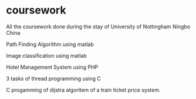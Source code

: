 # coursework
All the coursework done during the stay of University of Nottingham Ningbo China 

Path Finding Algorithm using matlab

Image classification using matlab

Hotel Management System using PHP

3 tasks of thread programming using C

C progamming of dijstra algoritem of a train ticket price system.


